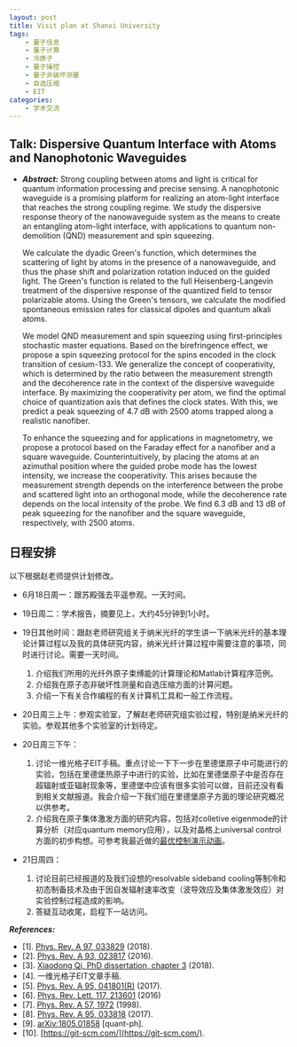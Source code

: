 ```yaml
---
layout: post
title: Visit plan at Shanxi University
tags:
    - 量子信息
    - 量子计算
    - 冷原子
    - 量子操控
    - 量子非破坏测量
    - 自选压缩
    - EIT
categories:
    - 学术交流
---
```


## Talk: Dispersive Quantum Interface with Atoms and Nanophotonic Waveguides

+ ***Abstract:*** Strong coupling between atoms and light is critical for quantum information processing and precise sensing. A nanophotonic waveguide is a promising platform for realizing an atom-light interface that reaches the strong coupling regime. We study the dispersive response theory of the nanowaveguide system as the means to create an entangling atom-light interface, with applications to quantum non-demolition (QND) measurement and spin squeezing.

    We calculate the dyadic Green's function, which determines the scattering of light by atoms in the presence of a nanowaveguide, and thus the phase shift and polarization rotation induced on the guided light. The Green's function is related to the full Heisenberg-Langevin treatment of the dispersive response of the quantized field to tensor polarizable atoms. Using the Green's tensors, we calculate the modified spontaneous emission rates for classical dipoles and quantum alkali atoms.

    We model QND measurement and spin squeezing using first-principles stochastic master equations. Based on the birefringence effect, we propose a spin squeezing protocol for the spins encoded in the clock transition of cesium-133. We generalize the concept of cooperativity, which is determined by the ratio between the measurement strength and the decoherence rate in the context of the dispersive waveguide interface. By maximizing the cooperativity per atom, we find the optimal choice of quantization axis that defines the clock states. With this, we predict a peak squeezing of 4.7 dB with 2500 atoms trapped along a realistic nanofiber.

    To enhance the squeezing and for applications in magnetometry, we propose a protocol based on the Faraday effect for a nanofiber and a square waveguide. Counterintuitively, by placing the atoms at an azimuthal position where the guided probe mode has the lowest intensity, we increase the cooperativity.  This arises because the measurement strength depends on the interference between the probe and scattered light into an orthogonal mode, while the decoherence rate depends on the local intensity of the probe. We find 6.3  dB and 13 dB of peak squeezing for the nanofiber and the square waveguide, respectively, with 2500 atoms.

## 日程安排
以下根据赵老师提供计划修改。

+ 6月18日周一：跟苏殿强去平遥参观。一天时间。
+ 19日周二：学术报告，摘要见上，大约45分钟到1小时。
+ 19日其他时间：跟赵老师研究组关于纳米光纤的学生讲一下纳米光纤的基本理论计算过程以及我的具体研究内容，纳米光纤计算过程中需要注意的事项，同时进行讨论。需要一天时间。
    1. 介绍我们所用的光纤外原子束缚能的计算理论和Matlab计算程序范例。
    2. 介绍我在原子态非破坏性测量和自选压缩方面的计算问题。
    3. 介绍一下有关合作编程的有关计算机工具和一般工作流程。
+ 20日周三上午：参观实验室，了解赵老师研究组实验过程，特别是纳米光纤的实验。参观其他多个实验室的计划待定。
+ 20日周三下午：
    1. 讨论一维光格子EIT手稿。重点讨论一下下一步在里德堡原子中可能进行的实验，包括在里德堡热原子中进行的实验，比如在里德堡原子中是否存在超辐射或亚辐射现象等，里德堡中应该有很多实验可以做，目前还没有看到相关文献报道。我会介绍一下我们组在里德堡原子方面的理论研究概况以供参考。
    2. 介绍我在原子集体激发方面的研究内容，包括对colletive eigenmode的计算分析（对应quantum memory应用），以及对晶格上universal control方面的初步构想。可参考我最近做的[最优控制演示动画](https://v.youku.com/v_show/id_XMzY1NjYxOTE2NA.html)。

+ 21日周四：
    1. 讨论目前已经报道的及我们设想的resolvable sideband cooling等制冷和初态制备技术及由于因自发辐射速率改变（波导效应及集体激发效应）对实验控制过程造成的影响。
    2. 答疑互动收尾，启程下一站访问。


***References:***

+ [1]. [Phys. Rev. A 97, 033829](https://dx.doi.org/10.1103/PhysRevA.97.033829) (2018).
+ [2]. [Phys. Rev. A 93, 023817](https://dx.doi.org/10.1103/PhysRevA.93.023817) (2016).
+ [3]. [Xiaodong Qi, PhD dissertation, chapter 3](https://dx.doi.org/10.5281/zenodo.1216258) (2018).
+ [4]. 一维光格子EIT文章手稿.
+ [5]. [Phys. Rev. A 95, 041801(R)](https://journals.aps.org/pra/abstract/10.1103/PhysRevA.95.041801) (2017).
+ [6]. [Phys. Rev. Lett. 117, 213601](https://journals.aps.org/prl/abstract/10.1103/PhysRevLett.117.213601) (2016)
+ [7]. [Phys. Rev. A 57, 1972](https://dx.doi.org/10.1103/PhysRevA.57.1972) (1998).
+ [8]. [Phys. Rev. A 95, 033818](https://link.aps.org/doi/10.1103/PhysRevA.95.033818) (2017).
+ [9]. [arXiv:1805.01858](https://arxiv.org/abs/1805.01858) [quant-ph].
+ [10]. [https://git-scm.com/](https://git-scm.com/).
